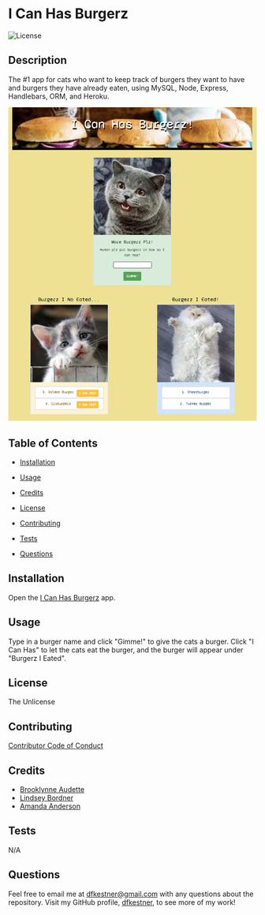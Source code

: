 # I Can Has Burgerz

![License](https://img.shields.io/badge/License-The%20Unlicense-lightblue.svg)

## Description

The #1 app for cats who want to keep track of burgers they want to have and burgers they have already eaten, using MySQL, Node, Express, Handlebars, ORM, and Heroku.

![I Can Has Burgerz Screen Shot](https://github.com/dfkestner/I-Can-Has-Burgerz/blob/main/burgerz.png)

## Table of Contents

* [Installation](#installation)

* [Usage](#usage)

* [Credits](#credits)

* [License](#license)

* [Contributing](#contributing)

* [Tests](#tests)

* [Questions](#questions)

## Installation

Open the [I Can Has Burgerz](https://quiet-crag-17291.herokuapp.com/) app.

## Usage

Type in a burger name and click "Gimme!" to give the cats a burger. Click "I Can Has" to let the cats eat the burger, and the burger will appear under "Burgerz I Eated".

## License

The Unlicense

## Contributing

[Contributor Code of Conduct](https://www.contributor-covenant.org/version/2/0/code_of_conduct/code_of_conduct.md)

## Credits 

- [Brooklynne Audette](https://github.com/B-Audette)
- [Lindsey Bordner](https://github.com/LindseyM20)
- [Amanda Anderson](https://github.com/aanderson120)

## Tests

N/A

## Questions

Feel free to email me at dfkestner@gmail.com with any questions about the repository. Visit my GitHub profile, [dfkestner](https://github.com/dfkestner/), to see more of my work!
